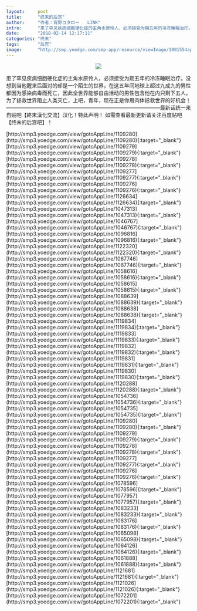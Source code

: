```yaml
---
layout:     post
title:      "终末的后宫"
author:     "作者：宵野コタロー   LINK"
intro:      "患了罕见疾病细胞硬化症的主角水原怜人，必须接受为期五年的冷冻睡眠治疗。没想到当他醒来后面对的却是一个陌生的世界，在这五年间地球上超过九成九的男性都因为感染病毒而死亡，因此全世界能够自由活动的男性包含他在内只剩下五人。为了拯救世界阻止人类灭亡，上吧，青年，现在正是你用肉体拯救世界的好机会！——————————————————————————————最新话统一来自贴吧【終末漢化交流】汉化！特此声明！  如需查看最新更新请关注百度贴吧【终末的后宫吧】！"
date:       "2018-02-14 12:17:11"
categories: "终末"
tags:       "后宫"
image:      "http://smp.yoedge.com/smp-app/resource/viewImage/1001554appline.png"
---
```

<div style="text-align: center">
<p><img src="http://smp.yoedge.com/smp-app/resource/viewImage/1001554appline.png"/></p>
</div>
<p class="post-meta">
<span>患了罕见疾病细胞硬化症的主角水原怜人，必须接受为期五年的冷冻睡眠治疗。没想到当他醒来后面对的却是一个陌生的世界，在这五年间地球上超过九成九的男性都因为感染病毒而死亡，因此全世界能够自由活动的男性包含他在内只剩下五人。为了拯救世界阻止人类灭亡，上吧，青年，现在正是你用肉体拯救世界的好机会！——————————————————————————————最新话统一来自贴吧【終末漢化交流】汉化！特此声明！  如需查看最新更新请关注百度贴吧【终末的后宫吧】！</span>
</p>
[http://smp3.yoedge.com/view/gotoAppLine/1109280](http://smp3.yoedge.com/view/gotoAppLine/1109280){:target="_blank"}
[http://smp3.yoedge.com/view/gotoAppLine/1109279](http://smp3.yoedge.com/view/gotoAppLine/1109279){:target="_blank"}
[http://smp3.yoedge.com/view/gotoAppLine/1109278](http://smp3.yoedge.com/view/gotoAppLine/1109278){:target="_blank"}
[http://smp3.yoedge.com/view/gotoAppLine/1109277](http://smp3.yoedge.com/view/gotoAppLine/1109277){:target="_blank"}
[http://smp3.yoedge.com/view/gotoAppLine/1109276](http://smp3.yoedge.com/view/gotoAppLine/1109276){:target="_blank"}
[http://smp3.yoedge.com/view/gotoAppLine/1126634](http://smp3.yoedge.com/view/gotoAppLine/1126634){:target="_blank"}
[http://smp3.yoedge.com/view/gotoAppLine/1047313](http://smp3.yoedge.com/view/gotoAppLine/1047313){:target="_blank"}
[http://smp3.yoedge.com/view/gotoAppLine/1046767](http://smp3.yoedge.com/view/gotoAppLine/1046767){:target="_blank"}
[http://smp3.yoedge.com/view/gotoAppLine/1096816](http://smp3.yoedge.com/view/gotoAppLine/1096816){:target="_blank"}
[http://smp3.yoedge.com/view/gotoAppLine/1122320](http://smp3.yoedge.com/view/gotoAppLine/1122320){:target="_blank"}
[http://smp3.yoedge.com/view/gotoAppLine/1067746](http://smp3.yoedge.com/view/gotoAppLine/1067746){:target="_blank"}
[http://smp3.yoedge.com/view/gotoAppLine/1058616](http://smp3.yoedge.com/view/gotoAppLine/1058616){:target="_blank"}
[http://smp3.yoedge.com/view/gotoAppLine/1058615](http://smp3.yoedge.com/view/gotoAppLine/1058615){:target="_blank"}
[http://smp3.yoedge.com/view/gotoAppLine/1088639](http://smp3.yoedge.com/view/gotoAppLine/1088639){:target="_blank"}
[http://smp3.yoedge.com/view/gotoAppLine/1088638](http://smp3.yoedge.com/view/gotoAppLine/1088638){:target="_blank"}
[http://smp3.yoedge.com/view/gotoAppLine/1119834](http://smp3.yoedge.com/view/gotoAppLine/1119834){:target="_blank"}
[http://smp3.yoedge.com/view/gotoAppLine/1119833](http://smp3.yoedge.com/view/gotoAppLine/1119833){:target="_blank"}
[http://smp3.yoedge.com/view/gotoAppLine/1119832](http://smp3.yoedge.com/view/gotoAppLine/1119832){:target="_blank"}
[http://smp3.yoedge.com/view/gotoAppLine/1119831](http://smp3.yoedge.com/view/gotoAppLine/1119831){:target="_blank"}
[http://smp3.yoedge.com/view/gotoAppLine/1119830](http://smp3.yoedge.com/view/gotoAppLine/1119830){:target="_blank"}
[http://smp3.yoedge.com/view/gotoAppLine/1120288](http://smp3.yoedge.com/view/gotoAppLine/1120288){:target="_blank"}
[http://smp3.yoedge.com/view/gotoAppLine/1054736](http://smp3.yoedge.com/view/gotoAppLine/1054736){:target="_blank"}
[http://smp3.yoedge.com/view/gotoAppLine/1054735](http://smp3.yoedge.com/view/gotoAppLine/1054735){:target="_blank"}
[http://smp3.yoedge.com/view/gotoAppLine/1109280](http://smp3.yoedge.com/view/gotoAppLine/1109280){:target="_blank"}
[http://smp3.yoedge.com/view/gotoAppLine/1109279](http://smp3.yoedge.com/view/gotoAppLine/1109279){:target="_blank"}
[http://smp3.yoedge.com/view/gotoAppLine/1109278](http://smp3.yoedge.com/view/gotoAppLine/1109278){:target="_blank"}
[http://smp3.yoedge.com/view/gotoAppLine/1109277](http://smp3.yoedge.com/view/gotoAppLine/1109277){:target="_blank"}
[http://smp3.yoedge.com/view/gotoAppLine/1109276](http://smp3.yoedge.com/view/gotoAppLine/1109276){:target="_blank"}
[http://smp3.yoedge.com/view/gotoAppLine/1078596](http://smp3.yoedge.com/view/gotoAppLine/1078596){:target="_blank"}
[http://smp3.yoedge.com/view/gotoAppLine/1077957](http://smp3.yoedge.com/view/gotoAppLine/1077957){:target="_blank"}
[http://smp3.yoedge.com/view/gotoAppLine/1083233](http://smp3.yoedge.com/view/gotoAppLine/1083233){:target="_blank"}
[http://smp3.yoedge.com/view/gotoAppLine/1083176](http://smp3.yoedge.com/view/gotoAppLine/1083176){:target="_blank"}
[http://smp3.yoedge.com/view/gotoAppLine/1065098](http://smp3.yoedge.com/view/gotoAppLine/1065098){:target="_blank"}
[http://smp3.yoedge.com/view/gotoAppLine/1064126](http://smp3.yoedge.com/view/gotoAppLine/1064126){:target="_blank"}
[http://smp3.yoedge.com/view/gotoAppLine/1061888](http://smp3.yoedge.com/view/gotoAppLine/1061888){:target="_blank"}
[http://smp3.yoedge.com/view/gotoAppLine/1121681](http://smp3.yoedge.com/view/gotoAppLine/1121681){:target="_blank"}
[http://smp3.yoedge.com/view/gotoAppLine/1121026](http://smp3.yoedge.com/view/gotoAppLine/1121026){:target="_blank"}
[http://smp3.yoedge.com/view/gotoAppLine/1072201](http://smp3.yoedge.com/view/gotoAppLine/1072201){:target="_blank"}


